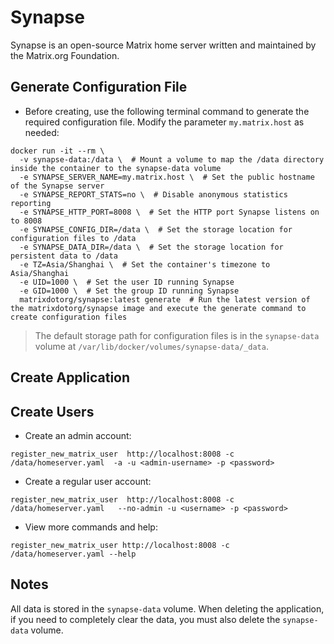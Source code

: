 # Synapse
Synapse is an open-source Matrix home server written and maintained by the Matrix.org Foundation.

## Generate Configuration File
- Before creating, use the following terminal command to generate the required configuration file. Modify the parameter `my.matrix.host` as needed:
```shell
docker run -it --rm \
  -v synapse-data:/data \  # Mount a volume to map the /data directory inside the container to the synapse-data volume
  -e SYNAPSE_SERVER_NAME=my.matrix.host \  # Set the public hostname of the Synapse server
  -e SYNAPSE_REPORT_STATS=no \  # Disable anonymous statistics reporting
  -e SYNAPSE_HTTP_PORT=8008 \  # Set the HTTP port Synapse listens on to 8008
  -e SYNAPSE_CONFIG_DIR=/data \  # Set the storage location for configuration files to /data
  -e SYNAPSE_DATA_DIR=/data \  # Set the storage location for persistent data to /data
  -e TZ=Asia/Shanghai \  # Set the container's timezone to Asia/Shanghai
  -e UID=1000 \  # Set the user ID running Synapse
  -e GID=1000 \  # Set the group ID running Synapse
  matrixdotorg/synapse:latest generate  # Run the latest version of the matrixdotorg/synapse image and execute the generate command to create configuration files
```
> The default storage path for configuration files is in the `synapse-data` volume at `/var/lib/docker/volumes/synapse-data/_data`.

## Create Application

## Create Users
- Create an admin account:
```shell
register_new_matrix_user  http://localhost:8008 -c /data/homeserver.yaml  -a -u <admin-username> -p <password>
```
- Create a regular user account:
```shell
register_new_matrix_user  http://localhost:8008 -c /data/homeserver.yaml   --no-admin -u <username> -p <password>
```
- View more commands and help:
```shell
register_new_matrix_user http://localhost:8008 -c /data/homeserver.yaml --help
```

## Notes
All data is stored in the `synapse-data` volume. When deleting the application, if you need to completely clear the data, you must also delete the `synapse-data` volume.